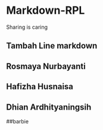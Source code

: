 # Markdown-RPL
Sharing is caring

## Tambah Line markdown

## Rosmaya Nurbayanti
## Hafizha Husnaisa
## Dhian Ardhityaningsih

##barbie